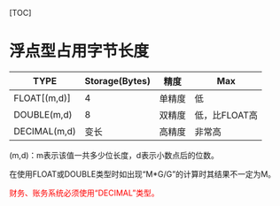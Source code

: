 [TOC]

# 浮点型占用字节长度

| TYPE         | Storage(Bytes) | 精度   | Max           |
| ------------ | -------------- | ------ | ------------- |
| FLOAT[(m,d)] | 4              | 单精度 | 低            |
| DOUBLE(m,d)  | 8              | 双精度 | 低，比FLOAT高 |
| DECIMAL(m,d) | 变长           | 高精度 | 非常高        |

(m,d)：m表示该值一共多少位长度，d表示小数点后的位数。

在使用FLOAT或DOUBLE类型时如出现“M*G/G”的计算时其结果不一定为M。

<span style="color:red">财务、账务系统必须使用“DECIMAL”类型。</span>

